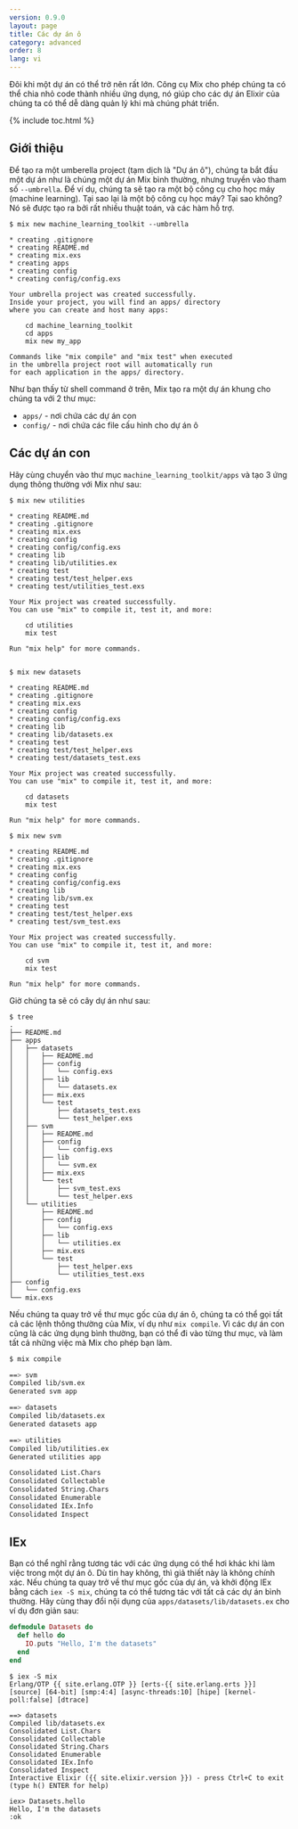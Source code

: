 ```yaml
---
version: 0.9.0
layout: page
title: Các dự án ô
category: advanced
order: 8
lang: vi
---
```


Đôi khi một dự án có thể trở nên rất lớn. Công cụ Mix cho phép chúng ta có thể chia nhỏ code thành nhiều ứng dụng, nó giúp cho các dự án Elixir của chúng ta có thể dễ dàng quản lý khi mà chúng phát triển.

{% include toc.html %}

## Giới thiệu

Để tạo ra một umberella project (tạm dịch là "Dự án ô"), chúng ta bắt đầu một dự án như là chúng một dự án Mix bình thường, nhưng truyền vào tham số `--umbrella`. Để ví dụ, chúng ta sẽ tạo ra một bộ công cụ cho học máy (machine learning). Tại sao lại là một bộ công cụ học máy? Tại sao không? Nó sẽ được tạo ra bởi rất nhiều thuật toán, và các hàm hỗ trợ.

```shell
$ mix new machine_learning_toolkit --umbrella

* creating .gitignore
* creating README.md
* creating mix.exs
* creating apps
* creating config
* creating config/config.exs

Your umbrella project was created successfully.
Inside your project, you will find an apps/ directory
where you can create and host many apps:

    cd machine_learning_toolkit
    cd apps
    mix new my_app

Commands like "mix compile" and "mix test" when executed
in the umbrella project root will automatically run
for each application in the apps/ directory.
```

Như bạn thấy từ shell command ở trên, Mix tạo ra một dự án khung cho chúng ta với 2 thư mục:

  - `apps/` - nơi chứa các dự án con
  - `config/` - nơi chứa các file cấu hình cho dự án ô


## Các dự án con

Hãy cùng chuyển vào thư mục `machine_learning_toolkit/apps` và tạo 3 ứng dụng thông thường với Mix như sau:

```shell
$ mix new utilities

* creating README.md
* creating .gitignore
* creating mix.exs
* creating config
* creating config/config.exs
* creating lib
* creating lib/utilities.ex
* creating test
* creating test/test_helper.exs
* creating test/utilities_test.exs

Your Mix project was created successfully.
You can use "mix" to compile it, test it, and more:

    cd utilities
    mix test

Run "mix help" for more commands.


$ mix new datasets

* creating README.md
* creating .gitignore
* creating mix.exs
* creating config
* creating config/config.exs
* creating lib
* creating lib/datasets.ex
* creating test
* creating test/test_helper.exs
* creating test/datasets_test.exs

Your Mix project was created successfully.
You can use "mix" to compile it, test it, and more:

    cd datasets
    mix test

Run "mix help" for more commands.

$ mix new svm

* creating README.md
* creating .gitignore
* creating mix.exs
* creating config
* creating config/config.exs
* creating lib
* creating lib/svm.ex
* creating test
* creating test/test_helper.exs
* creating test/svm_test.exs

Your Mix project was created successfully.
You can use "mix" to compile it, test it, and more:

    cd svm
    mix test

Run "mix help" for more commands.
```

Giờ chúng ta sẽ có cây dự án như sau:

```shell
$ tree
.
├── README.md
├── apps
│   ├── datasets
│   │   ├── README.md
│   │   ├── config
│   │   │   └── config.exs
│   │   ├── lib
│   │   │   └── datasets.ex
│   │   ├── mix.exs
│   │   └── test
│   │       ├── datasets_test.exs
│   │       └── test_helper.exs
│   ├── svm
│   │   ├── README.md
│   │   ├── config
│   │   │   └── config.exs
│   │   ├── lib
│   │   │   └── svm.ex
│   │   ├── mix.exs
│   │   └── test
│   │       ├── svm_test.exs
│   │       └── test_helper.exs
│   └── utilities
│       ├── README.md
│       ├── config
│       │   └── config.exs
│       ├── lib
│       │   └── utilities.ex
│       ├── mix.exs
│       └── test
│           ├── test_helper.exs
│           └── utilities_test.exs
├── config
│   └── config.exs
└── mix.exs
```

Nếu chúng ta quay trở về thư mục gốc của dự án ô, chúng ta có thể gọi tất cả các lệnh thông thường của Mix, ví dụ như `mix compile`. Vì các dự án con cũng là các ứng dụng bình thường, bạn có thể đi vào từng thư mục, và làm tất cả những việc mà Mix cho phép bạn làm.

```bash
$ mix compile

==> svm
Compiled lib/svm.ex
Generated svm app

==> datasets
Compiled lib/datasets.ex
Generated datasets app

==> utilities
Compiled lib/utilities.ex
Generated utilities app

Consolidated List.Chars
Consolidated Collectable
Consolidated String.Chars
Consolidated Enumerable
Consolidated IEx.Info
Consolidated Inspect
```

## IEx

Bạn có thể nghĩ rằng tương tác với các ứng dụng có thể hơi khác khi làm việc trong một dự án ô. Dù tin hay không, thì giả thiết này là không chính xác. Nếu chúng ta quay trở về thư mục gốc của dự án, và khởi động IEx bằng cách `iex -S mix`, chúng ta có thể tương tác với tất cả các dự án bình thường. Hãy cùng thay đổi nội dụng của `apps/datasets/lib/datasets.ex` cho ví dụ đơn giản sau:


```elixir
defmodule Datasets do
  def hello do
    IO.puts "Hello, I'm the datasets"
  end
end
```

```shell
$ iex -S mix
Erlang/OTP {{ site.erlang.OTP }} [erts-{{ site.erlang.erts }}] [source] [64-bit] [smp:4:4] [async-threads:10] [hipe] [kernel-poll:false] [dtrace]

==> datasets
Compiled lib/datasets.ex
Consolidated List.Chars
Consolidated Collectable
Consolidated String.Chars
Consolidated Enumerable
Consolidated IEx.Info
Consolidated Inspect
Interactive Elixir ({{ site.elixir.version }}) - press Ctrl+C to exit (type h() ENTER for help)

iex> Datasets.hello
Hello, I'm the datasets
:ok
```
